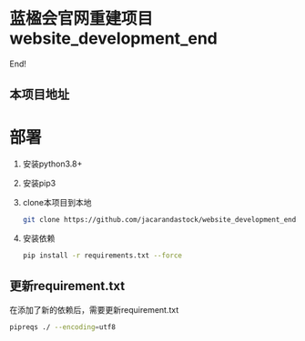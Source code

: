 # 蓝楹会官网重建项目 website_development_end

End!

## 本项目地址

# 部署

1. 安装python3.8+
2. 安装pip3
3. clone本项目到本地
    ```bash
    git clone https://github.com/jacarandastock/website_development_end.git
    ```

4. 安装依赖
    ```bash
    pip install -r requirements.txt --force
    ```

## 更新requirement.txt

在添加了新的依赖后，需要更新requirement.txt

```bash
pipreqs ./ --encoding=utf8 
```